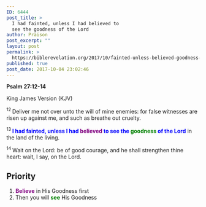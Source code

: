 ```yaml
---
ID: 6444
post_title: >
  I had fainted, unless I had believed to
  see the goodness of the Lord
author: Praison
post_excerpt: ""
layout: post
permalink: >
  https://biblerevelation.org/2017/10/fainted-unless-believed-goodness-lord/
published: true
post_date: 2017-10-04 23:02:46
---
```

<p class="passage-display"><strong><span class="passage-display-bcv">Psalm 27:12-14</span></strong></p>
<p class="passage-display"><span class="passage-display-version">King James Version (KJV)</span></p>
<span id="en-KJV-14298" class="text Ps-27-12"><sup class="versenum">12 </sup>Deliver me not over unto the will of mine enemies: for false witnesses are risen up against me, and such as breathe out cruelty.</span>

<span id="en-KJV-14299" class="text Ps-27-13"><sup class="versenum">13 </sup><strong><span style="color: #0000ff;">I had fainted, unless I had <span style="color: #800080;">believed</span> to see the <span style="color: #008000;">goodness</span> of the <span class="small-caps">Lord</span></span></strong> in the land of the living.</span>

<span id="en-KJV-14300" class="text Ps-27-14"><sup class="versenum">14 </sup>Wait on the <span class="small-caps">Lord</span>: be of good courage, and he shall strengthen thine heart: wait, I say, on the <span class="small-caps">Lord</span>.</span>
<h2>Priority</h2>
<ol>
 	<li><span style="color: #800080;"><strong>Believe</strong></span> in His Goodness first</li>
 	<li>Then you will <span style="color: #008000;"><strong>see</strong></span> His Goodness</li>
</ol>